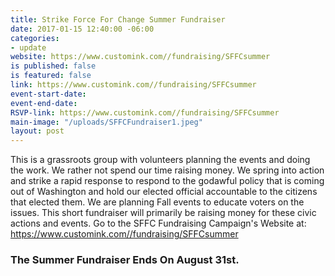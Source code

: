 ```yaml
---
title: Strike Force For Change Summer Fundraiser
date: 2017-01-15 12:40:00 -06:00
categories:
- update
website: https://www.customink.com//fundraising/SFFCsummer
is published: false
is featured: false
link: https://www.customink.com//fundraising/SFFCsummer
event-start-date: 
event-end-date: 
RSVP-link: https://www.customink.com//fundraising/SFFCsummer
main-image: "/uploads/SFFCFundraiser1.jpeg"
layout: post
---
```


This is a grassroots group with volunteers planning the events and doing the work. We rather not spend our time raising money. We spring into action and strike a rapid response to respond to the godawful policy that is coming out of Washington and hold our elected official accountable to the citizens that elected them. We are planning Fall events to educate voters on the issues. This short fundraiser will primarily be raising money for these civic actions and events. Go to the SFFC Fundraising Campaign's Website at:   
https://www.customink.com//fundraising/SFFCsummer 

### The Summer Fundraiser Ends On August 31st.  